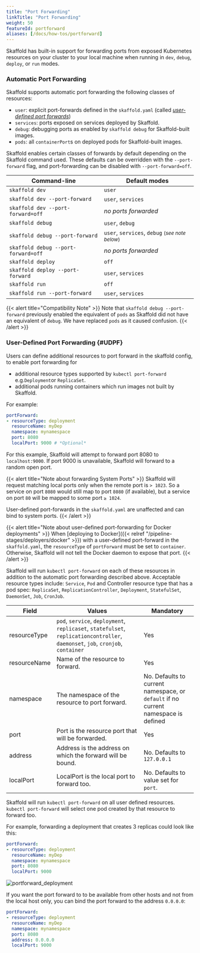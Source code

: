 ```yaml
---
title: "Port Forwarding"
linkTitle: "Port Forwarding"
weight: 50
featureId: portforward
aliases: [/docs/how-tos/portforward]
---
```


Skaffold has built-in support for forwarding ports from exposed Kubernetes resources on your cluster
to your local machine when running in `dev`, `debug`, `deploy`, or `run` modes.

### Automatic Port Forwarding

Skaffold supports automatic port forwarding the following classes of resources:

- `user`: explicit port-forwards defined in the `skaffold.yaml` (called [_user-defined port forwards_](#UDPF))
- `services`: ports exposed on services deployed by Skaffold.
- `debug`: debugging ports as enabled by `skaffold debug` for Skaffold-built images.
- `pods`: all `containerPort`s on deployed pods for Skaffold-built images.

Skaffold enables certain classes of forwards by default depending on the Skaffold command used.
These defaults can be overridden with the `--port-forward` flag, and port-forwarding can be
disabled with `--port-forward=off`.

Command-line                          | Default modes
------------------------------------- | -------------------
`skaffold dev`                        | `user`
`skaffold dev --port-forward`         | `user`, `services`
`skaffold dev --port-forward=off`     | _no ports forwarded_
`skaffold debug`                      | `user`, `debug`
`skaffold debug --port-forward`       | `user`, `services`, `debug` <small>(<em>see note below</em>)</small>
`skaffold debug --port-forward=off`   | _no ports forwarded_
`skaffold deploy`                     | `off`
`skaffold deploy --port-forward`      | `user`, `services`
`skaffold run`                        | `off`
`skaffold run --port-forward`         | `user`, `services`

{{< alert title="Compatibility Note" >}}
Note that `skaffold debug --port-forward` previously enabled the
equivalent of `pods` as Skaffold did not have an equivalent of `debug`. 
We have replaced `pods` as it caused confusion.
{{< /alert >}}

### User-Defined Port Forwarding {#UDPF}

Users can define additional resources to port forward in the skaffold config, to enable port forwarding for 

* additional resource types supported by `kubectl port-forward` e.g.`Deployment`or `ReplicaSet`.
* additional pods running containers which run images not built by Skaffold.

For example:

```yaml
portForward:
- resourceType: deployment
  resourceName: myDep
  namespace: mynamespace
  port: 8080
  localPort: 9000 # *Optional*
```

For this example, Skaffold will attempt to forward port 8080 to `localhost:9000`.
If port 9000 is unavailable, Skaffold will forward to a random open port. 

{{< alert title="Note about forwarding System Ports" >}}
Skaffold will request matching local ports only when the remote port is `> 1023`. So a service on port `8080` would still map to port `8080` (if available), but a service on port `80` will be mapped to some port `≥ 1024`.

User-defined port-forwards in the `skaffold.yaml` are unaffected and can bind to system ports.
{{< /alert >}}

{{< alert title="Note about user-defined port-forwarding for Docker deployments" >}}
When [deploying to Docker]({{< relref "/pipeline-stages/deployers/docker" >}}) with a user-defined port-forward in the `skaffold.yaml`, the `resourceType` of `portForward` must be set to `container`. Otherwise, Skaffold will not tell the Docker daemon to expose that port.
{{< /alert >}}

Skaffold will run `kubectl port-forward` on each of these resources in addition to the automatic port forwarding described above.
Acceptable resource types include: `Service`, `Pod` and Controller resource type that has a pod spec: `ReplicaSet`, `ReplicationController`, `Deployment`, `StatefulSet`, `DaemonSet`, `Job`, `CronJob`. 


| Field        | Values           | Mandatory  |
| ------------- |-------------| -----|
| resourceType     | `pod`, `service`, `deployment`, `replicaset`, `statefulset`, `replicationcontroller`, `daemonset`, `job`, `cronjob`, `container` | Yes | 
| resourceName     | Name of the resource to forward.     | Yes | 
| namespace  | The namespace of the resource to port forward.     | No. Defaults to current namespace, or `default` if no current namespace is defined | 
| port | Port is the resource port that will be forwarded. | Yes |
| address | Address is the address on which the forward will be bound. | No. Defaults to `127.0.0.1` |
| localPort | LocalPort is the local port to forward too. | No. Defaults to value set for `port`. |


Skaffold will run `kubectl port-forward` on all user defined resources.
`kubectl port-forward` will select one pod created by that resource to forward too.

For example, forwarding a deployment that creates 3 replicas could look like this:

```yaml
portForward:
- resourceType: deployment
  resourceName: myDep
  namespace: mynamespace
  port: 8080
  localPort: 9000
```

![portforward_deployment](/images/portforward.png)

If you want the port forward to to be available from other hosts and not from the local host only, you can bind
the port forward to the address `0.0.0.0`:

```yaml
portForward:
- resourceType: deployment
  resourceName: myDep
  namespace: mynamespace
  port: 8080
  address: 0.0.0.0
  localPort: 9000
```
